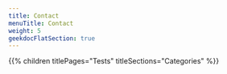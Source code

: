 ```yaml
---
title: Contact
menuTitle: Contact
weight: 5 
geekdocFlatSection: true
---
```


{{% children titlePages="Tests" titleSections="Categories" %}}
